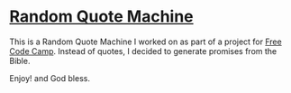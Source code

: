 # [Random Quote Machine](https://randomquotemachine.lionelnkaya.com/) #

This is a Random Quote Machine I worked on as part of a project for [Free Code Camp](https://www.freecodecamp.org).
Instead of quotes, I decided to generate promises from the Bible.

Enjoy! and God bless.
